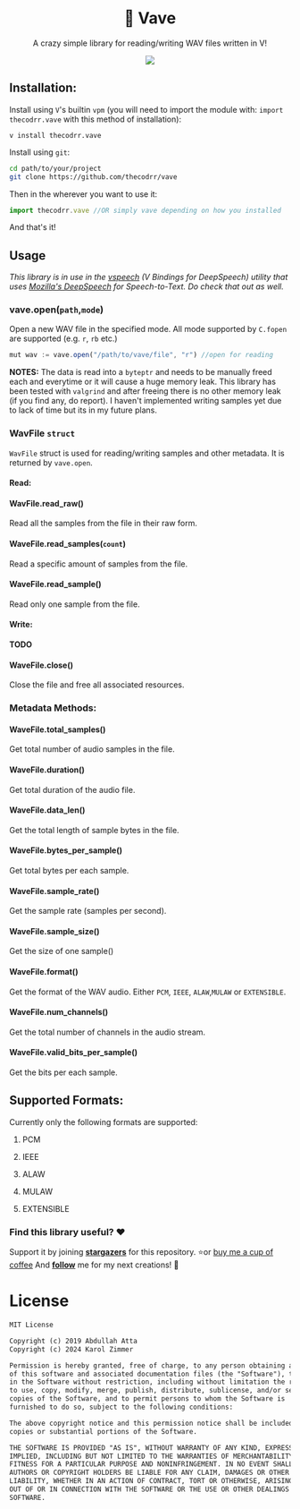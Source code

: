 <div align="center">
<h1>🌊 Vave</h1>
<p align="center">
A crazy simple library for reading/writing WAV files written in V!
</p>
<p align="center">
<img src="https://i.imgur.com/ssfAcm7.png"/>
</p>
</div>

## Installation:

Install using `V`'s builtin `vpm` (you will need to import the module with: `import thecodrr.vave` with this method of installation):

```shell
v install thecodrr.vave
```

Install using `git`:

```bash
cd path/to/your/project
git clone https://github.com/thecodrr/vave
```

Then in the wherever you want to use it:

```javascript
import thecodrr.vave //OR simply vave depending on how you installed
```

And that's it!

## Usage

_This library is in use in the [vspeech](https://github.com/thecodrr/vspeech) (V Bindings for DeepSpeech) utility that uses [Mozilla's DeepSpeech](https://github.com/mozilla/DeepSpeech) for Speech-to-Text. Do check that out as well._

### vave.open(`path`,`mode`)

Open a new WAV file in the specified mode. All mode supported by `C.fopen` are supported (e.g. `r`, `rb` etc.)

```javascript
mut wav := vave.open("/path/to/vave/file", "r") //open for reading
```

**NOTES:** The data is read into a `byteptr` and needs to be manually freed each and everytime or it will cause a huge memory leak. This library has been tested with `valgrind` and after freeing there is no other memory leak (if you find any, do report). I haven't implemented writing samples yet due to lack of time but its in my future plans.

### WavFile `struct`

`WavFile` struct is used for reading/writing samples and other metadata. It is returned by `vave.open`.

#### Read:

#### WavFile.read_raw()

Read all the samples from the file in their raw form.

#### WaveFile.read_samples(`count`)

Read a specific amount of samples from the file.

#### WaveFile.read_sample()

Read only one sample from the file.

#### Write:

**TODO**

#### WaveFile.close()

Close the file and free all associated resources.

### Metadata Methods:

#### WaveFile.total_samples()

Get total number of audio samples in the file.

#### WaveFile.duration()

Get total duration of the audio file.

#### WaveFile.data_len()

Get the total length of sample bytes in the file.

#### WaveFile.bytes_per_sample()

Get total bytes per each sample.

#### WaveFile.sample_rate()

Get the sample rate (samples per second).

#### WaveFile.sample_size()

Get the size of one sample()

#### WaveFile.format()

Get the format of the WAV audio. Either `PCM`, `IEEE`, `ALAW`,`MULAW` or `EXTENSIBLE`.

#### WaveFile.num_channels()

Get the total number of channels in the audio stream.

#### WaveFile.valid_bits_per_sample()

Get the bits per each sample.

## Supported Formats:

Currently only the following formats are supported:

1. PCM

2. IEEE

3. ALAW

4. MULAW

5. EXTENSIBLE

### Find this library useful? :heart:

Support it by joining **[stargazers](https://github.com/thecodrr/vave/stargazers)** for this repository. :star:or [buy me a cup of coffee](https://ko-fi.com/thecodrr)
And **[follow](https://github.com/thecodrr)** me for my next creations! 🤩

# License

```xml
MIT License

Copyright (c) 2019 Abdullah Atta
Copyright (c) 2024 Karol Zimmer

Permission is hereby granted, free of charge, to any person obtaining a copy
of this software and associated documentation files (the "Software"), to deal
in the Software without restriction, including without limitation the rights
to use, copy, modify, merge, publish, distribute, sublicense, and/or sell
copies of the Software, and to permit persons to whom the Software is
furnished to do so, subject to the following conditions:

The above copyright notice and this permission notice shall be included in all
copies or substantial portions of the Software.

THE SOFTWARE IS PROVIDED "AS IS", WITHOUT WARRANTY OF ANY KIND, EXPRESS OR
IMPLIED, INCLUDING BUT NOT LIMITED TO THE WARRANTIES OF MERCHANTABILITY,
FITNESS FOR A PARTICULAR PURPOSE AND NONINFRINGEMENT. IN NO EVENT SHALL THE
AUTHORS OR COPYRIGHT HOLDERS BE LIABLE FOR ANY CLAIM, DAMAGES OR OTHER
LIABILITY, WHETHER IN AN ACTION OF CONTRACT, TORT OR OTHERWISE, ARISING FROM,
OUT OF OR IN CONNECTION WITH THE SOFTWARE OR THE USE OR OTHER DEALINGS IN THE
SOFTWARE.
```
